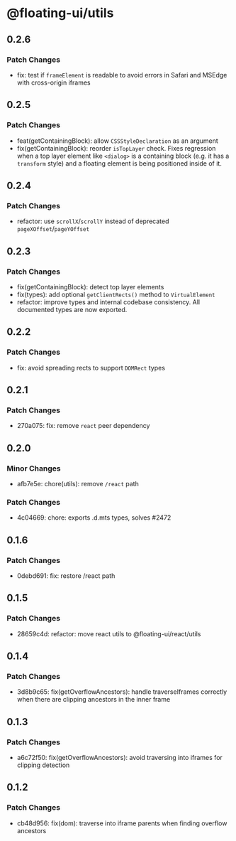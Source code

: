 # @floating-ui/utils

## 0.2.6

### Patch Changes

- fix: test if `frameElement` is readable to avoid errors in Safari and MSEdge with cross-origin iframes

## 0.2.5

### Patch Changes

- feat(getContainingBlock): allow `CSSStyleDeclaration` as an argument
- fix(getContainingBlock): reorder `isTopLayer` check. Fixes regression when a top layer element like `<dialog>` is a containing block (e.g. it has a `transform` style) and a floating element is being positioned inside of it.

## 0.2.4

### Patch Changes

- refactor: use `scrollX`/`scrollY` instead of deprecated `pageXOffset`/`pageYOffset`

## 0.2.3

### Patch Changes

- fix(getContainingBlock): detect top layer elements
- fix(types): add optional `getClientRects()` method to `VirtualElement`
- refactor: improve types and internal codebase consistency. All documented types are now exported.

## 0.2.2

### Patch Changes

- fix: avoid spreading rects to support `DOMRect` types

## 0.2.1

### Patch Changes

- 270a075: fix: remove `react` peer dependency

## 0.2.0

### Minor Changes

- afb7e5e: chore(utils): remove `/react` path

### Patch Changes

- 4c04669: chore: exports .d.mts types, solves #2472

## 0.1.6

### Patch Changes

- 0debd691: fix: restore /react path

## 0.1.5

### Patch Changes

- 28659c4d: refactor: move react utils to @floating-ui/react/utils

## 0.1.4

### Patch Changes

- 3d8b9c65: fix(getOverflowAncestors): handle traverseIframes correctly when
  there are clipping ancestors in the inner frame

## 0.1.3

### Patch Changes

- a6c72f50: fix(getOverflowAncestors): avoid traversing into iframes for
  clipping detection

## 0.1.2

### Patch Changes

- cb48d956: fix(dom): traverse into iframe parents when finding overflow
  ancestors
